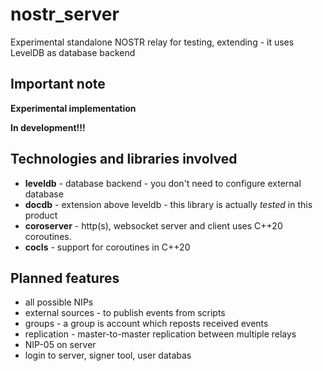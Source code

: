 # nostr_server
Experimental standalone NOSTR relay for testing, extending - it uses LevelDB as database backend


## Important note

**Experimental implementation**

**In development!!!**


## Technologies and libraries involved

* **leveldb** - database backend - you don't need to configure external database
* **docdb** - extension above leveldb - this library is actually *tested* in this product
* **coroserver** - http(s), websocket server and client uses C++20 coroutines.
* **cocls** - support for coroutines in C++20

## Planned features 

* all possible NIPs
* external sources - to publish events from scripts
* groups - a group is account which reposts received events
* replication - master-to-master replication between multiple relays
* NIP-05 on server
* login to server, signer tool, user databas